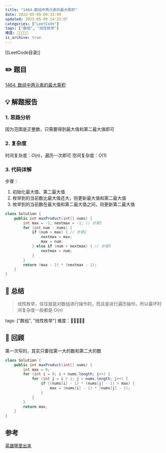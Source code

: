 ```yaml
---
title: "1464-数组中两元素的最大乘积"
date: 2022-05-09 09:32:49
updated: 2022-05-09 14:23:07
categories: ["LeetCode"]
tags: ["数组", "线性枚举"]
难度: 💛🤍🤍🤍🤍
is_archive: true
---
```


[[LeetCode目录]]

## ✏️ 题目

[1464. 数组中两元素的最大乘积](https://leetcode.cn/problems/maximum-product-of-two-elements-in-an-array/)

## 💡 解题报告

### 1. 思路分析

因为范围是正整数，只需要得到最大值和第二最大值即可

### 2. 复杂度

时间复杂度：$O(n)$，遍历一次即可
空间复杂度：$O(1)$

### 3. 代码详解

步骤：

1. 初始化最大值、第二最大值
2. 枚举到的当前数比最大值还大，则更新最大值和第二最大值
3. 枚举到的当前数在最大值和第二最大值之间，则更新第二最大值

```java
class Solution {
    public int maxProduct(int[] nums) {
        int max = -1, nextmax = -1; // 步骤1
        for (int num : nums) {
            if (num > max) { // 步骤2
                nextmax = max;
                max = num;
            } else if (num > nextmax) { // 步骤3
                nextmax = num;
            }
        }
        return (max - 1) * (nextmax - 1);
    }
}
```

## 🔑 总结

> 线性枚举，往往就是对数组进行操作的，而且是进行遍历操作。所以最坏时间复杂度一般都是 $O(n)$

tags: ["数组", "线性枚举"]
难度：💛🤍🤍🤍🤍

## 🍎 回顾

第一次写的，其实只要找第一大的数和第二大的数

```java
class Solution {
    public int maxProduct(int[] nums) {
        int max = 0;
        for (int i = 0; i < nums.length; i++) {
            for (int j = i + 1; j < nums.length; j++) {
                if ((nums[i] - 1) * (nums[j] - 1) > max) {
                    max = (nums[i] - 1) * (nums[j] - 1);
                }
            }
        }
        return max;
    }
}
```

## 参考

[英雄哪里出来](https://blog.csdn.net/WhereIsHeroFrom/article/details/119909053)
